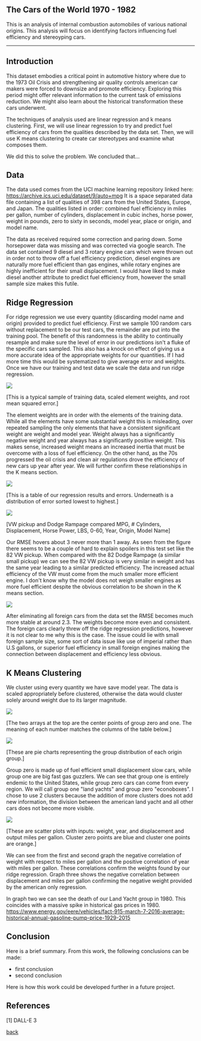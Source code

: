 ## The Cars of the World 1970 - 1982

This is an analysis of internal combustion automobiles of various national origins. This analysis will focus on identifying factors influencing fuel efficiency and stereoyping cars. 

***

## Introduction 

This dataset embodies a critical point in automotive history where due to the 1973 Oil Crisis and strengthening air quality controls american car makers were forced to downsize and promote efficiency. Exploring this period might offer relevant information to the current task of emissions reduction. We might also learn about the historical transformation these cars underwent.  

The techniques  of analysis used are linear regression and k means clustering. First, we will use linear regression to try and predict fuel efficiency of cars from the qualities described by the data set. Then, we will use K means clustering to create car stereotypes and examine what composes them.

We did this to solve the problem. We concluded that...

## Data

The data used comes from the UCI machine learning repository linked here: https://archive.ics.uci.edu/dataset/9/auto+mpg
It is a space separated data file containing a list of qualities of 398 cars from the United States, Europe, and Japan. 
The qualities listed in order: combined fuel efficiency in miles per gallon, number of cylinders, displacement in cubic inches, horse power, weight in pounds, zero to sixty in seconds, model year, place or origin, and model name. 

The data as received required some correction and paring down. Some horsepower data was missing and was corrected via google search. The data set contained 9 diesel and 3 rotary engine cars which were thrown out in order not to throw off a fuel efficiency prediction, diesel engines are naturally more fuel efficient than gas engines, while rotary engines are highly inefficient for their small displacement. I would have liked to make diesel another attribute to predict fuel efficiency from, however the small sample size makes this futile.

## Ridge Regression

For ridge regression we use every quantity (discarding model name and origin) provided to predict fuel efficiency. First we sample 100 random cars without replacement to be our test cars, the remainder are put into the training pool. The benefit of this randomness is the ability to continually resample and make sure the level of error in our predictions isn't a fluke of the specific cars sampled. This also has a knock on effect of giving us a more accurate idea of the appropriate weights for our quantities. If I had more time this would be systematized to give average error and weights. Once we have our training and test data we scale the data and run ridge regression.

![](assets/IMG/Capture.PNG)

[This is a typical sample of training data, scaled element weights, and root mean squared error.]

The element weights are in order with the elements of the training data. While all the elements have some substantial weight this is misleading, over repeated sampling the only elements that have a consistent significant weight are weight and model year. Weight always has a significantly negative weight and year always has a significantly positive weight. This makes sense, increased weight means an increased inertia that must be overcome with a loss of fuel efficiency. On the other hand, as the 70s progressed the oil crisis and clean air regulations drove the efficiency of new cars up year after year. We will further confirm these relationships in the K means section.

![](assets/IMG/Capture2.PNG)

[This is a table of our regression results and errors. Underneath is a distribution of error sorted lowest to highest.]

![](assets/IMG/Capture3.PNG)

[VW pickup and Dodge Rampage compared
MPG, # Cylinders, Displacement, Horse Power, LBS, 0-60, Year, Origin, Model Name]

Our RMSE hovers about 3 never more than 1 away. As seen from the figure there seems to be a couple of hard to explain spoilers in this test set like the 82 VW pickup. When compared with the 82 Dodge Rampage (a similar small pickup) we can see the 82 VW pickup is very similar in weight and has the same year leading to a similar predicted efficiency. The increased actual efficiency of the VW must come from the much smaller more efficient engine. I don't know why the model does not weigh smaller engines as more fuel efficient despite the obvious correlation to be shown in the K means section.

![](assets/IMG/Capture6.PNG)

After eliminating all foreign cars from the data set the RMSE becomes much more stable at around 2.3. The weights become more even and consistent. The foreign cars clearly threw off the ridge regression predictions, however it is not clear to me why this is the case. The issue could lie with small foreign sample size, some sort of data issue like use of imperial rather than U.S gallons, or superior fuel efficiency in small foreign engines making the connection between displacement and efficiency less obvious.  

## K Means Clustering

We cluster using every quantity we have save model year. The data is scaled appropriately before clustered, otherwise the data would cluster solely around weight due to its larger magnitude.

![](assets/IMG/Capture7.PNG)

[The two arrays at the top are the center points of group zero and one. The meaning of each number matches the columns of the table below.]

![](assets/IMG/Capture5.bmp)

[These are pie charts representing the group distribution of each origin group.]

Group zero is made up of fuel efficient small displacement slow cars, while group one are big fast gas guzzlers. We can see that group one is entirely endemic to the United States, while group zero cars can come from every region. We will call group one "land yachts" and group zero "econoboxes". I chose to use 2 clusters because the addition of more clusters does not add new information, the division between the american land yacht and all other cars does not become more visible.

![](assets/IMG/Capture4.png)

[These are scatter plots with inputs: weight, year, and displacement and output miles per gallon. Cluster zero points are blue and cluster one points are orange.]

We can see from the first and second graph the negative correlation of weight with respect to miles per gallon and the positive correlation of year with miles per gallon. These correlations confirm the weights found by our ridge regression. Graph three shows the negative correlation between displacement and miles per gallon confirming the negative weight provided by the american only regression.

In graph two we can see the death of our Land Yacht group in 1980. This coincides with a massive spike in historical gas prices in 1980. https://www.energy.gov/eere/vehicles/fact-915-march-7-2016-average-historical-annual-gasoline-pump-price-1929-2015  

## Conclusion

Here is a brief summary. From this work, the following conclusions can be made:
* first conclusion
* second conclusion

Here is how this work could be developed further in a future project.

## References
[1] DALL-E 3

[back](./)

